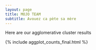 ```yaml
---
layout: page
title: MOJO TEAM
subtitle: Avouez ca pète sa mère
---
```


Here are our agglomerative cluster results

{% include aggplot_counts_final.html %}
